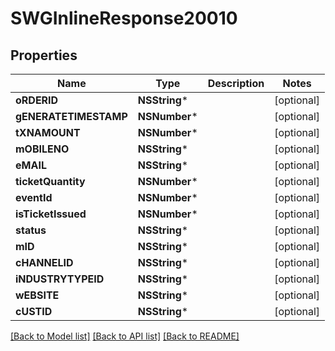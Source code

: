 # SWGInlineResponse20010

## Properties
Name | Type | Description | Notes
------------ | ------------- | ------------- | -------------
**oRDERID** | **NSString*** |  | [optional] 
**gENERATETIMESTAMP** | **NSNumber*** |  | [optional] 
**tXNAMOUNT** | **NSNumber*** |  | [optional] 
**mOBILENO** | **NSString*** |  | [optional] 
**eMAIL** | **NSString*** |  | [optional] 
**ticketQuantity** | **NSNumber*** |  | [optional] 
**eventId** | **NSNumber*** |  | [optional] 
**isTicketIssued** | **NSNumber*** |  | [optional] 
**status** | **NSString*** |  | [optional] 
**mID** | **NSString*** |  | [optional] 
**cHANNELID** | **NSString*** |  | [optional] 
**iNDUSTRYTYPEID** | **NSString*** |  | [optional] 
**wEBSITE** | **NSString*** |  | [optional] 
**cUSTID** | **NSString*** |  | [optional] 

[[Back to Model list]](../README.md#documentation-for-models) [[Back to API list]](../README.md#documentation-for-api-endpoints) [[Back to README]](../README.md)


